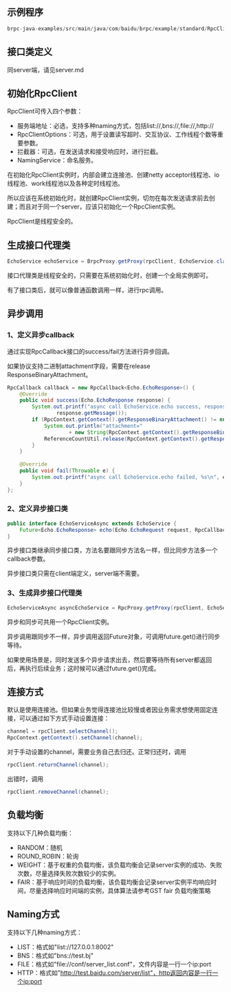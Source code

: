 ## 示例程序
```java
brpc-java-examples/src/main/java/com/baidu/brpc/example/standard/RpcClientTest.java
```
## 接口类定义
同server端，请见server.md

## 初始化RpcClient
RpcClient可传入四个参数：

- 服务端地址：必选，支持多种naming方式，包括list://,bns://,file://,http://
- RpcClientOptions：可选，用于设置读写超时、交互协议、工作线程个数等重要参数。
- 拦截器：可选，在发送请求和接受响应时，进行拦截。
- NamingService：命名服务。

在初始化RpcClient实例时，内部会建立连接池、创建netty acceptor线程池、io线程池、work线程池以及各种定时线程池。

所以应该在系统初始化时，就创建RpcClient实例，切勿在每次发送请求前去创建；而且对于同一个server，应该只初始化一个RpcClient实例。

RpcClient是线程安全的。

## 生成接口代理类

```java
EchoService echoService = BrpcProxy.getProxy(rpcClient, EchoService.class);
```

接口代理类是线程安全的，只需要在系统初始化时，创建一个全局实例即可。

有了接口类后，就可以像普通函数调用一样，进行rpc调用。

## 异步调用
### 1、定义异步callback

通过实现RpcCallback接口的success/fail方法进行异步回调。

如果协议支持二进制attachment字段，需要在release ResponseBinaryAttachment。

```java
RpcCallback callback = new RpcCallback<Echo.EchoResponse>() {
    @Override
    public void success(Echo.EchoResponse response) {
        System.out.printf("async call EchoService.echo success, response=%s\n",
                response.getMessage());
        if (RpcContext.getContext().getResponseBinaryAttachment() != null) {
            System.out.println("attachment="
                    + new String(RpcContext.getContext().getResponseBinaryAttachment().array()));
            ReferenceCountUtil.release(RpcContext.getContext().getResponseBinaryAttachment());
        }
    }
 
    @Override
    public void fail(Throwable e) {
        System.out.printf("async call EchoService.echo failed, %s\n", e.getMessage());
    }
};
```

### 2、定义异步接口类
```java
public interface EchoServiceAsync extends EchoService {
    Future<Echo.EchoResponse> echo(Echo.EchoRequest request, RpcCallback<Echo.EchoResponse> callback);
}
```
 
异步接口类继承同步接口类，方法名要跟同步方法名一样，但比同步方法多一个callback参数。

异步接口类只需在client端定义，server端不需要。

### 3、生成异步接口代理类
```java
EchoServiceAsync asyncEchoService = RpcProxy.getProxy(rpcClient, EchoServiceAsync.class);
```

异步和同步可共用一个RpcClient实例。

异步调用跟同步不一样，异步调用返回Future对象，可调用future.get()进行同步等待。

如果使用场景是，同时发送多个异步请求出去，然后要等待所有server都返回后，再执行后续业务；这时候可以通过future.get()完成。

## 连接方式

默认是使用连接池。但如果业务觉得连接池比较慢或者因业务需求想使用固定连接，可以通过如下方式手动设置连接：
```java
channel = rpcClient.selectChannel();
RpcContext.getContext().setChannel(channel);
```

对于手动设置的channel，需要业务自己去归还。正常归还时，调用
```java
rpcClient.returnChannel(channel);
```

出错时，调用
```java
rpcClient.removeChannel(channel);
```

## 负载均衡
支持以下几种负载均衡：
- RANDOM：随机
- ROUND_ROBIN：轮询
- WEIGHT：基于权重的负载均衡，该负载均衡会记录server实例的成功、失败次数，尽量选择失败次数较少的实例。
- FAIR：基于响应时间的负载均衡，该负载均衡会记录server实例平均响应时间，尽量选择响应时间端的实例，具体算法请参考GST fair 负载均衡策略

## Naming方式
支持以下几种naming方式：
- LIST：格式如"list://127.0.0.1:8002"
- BNS：格式如"bns://test.bj"
- FILE：格式如"file://conf/server_list.conf"，文件内容是一行一个ip:port
- HTTP：格式如"http://test.baidu.com/server/list"，http返回内容是一行一个ip:port